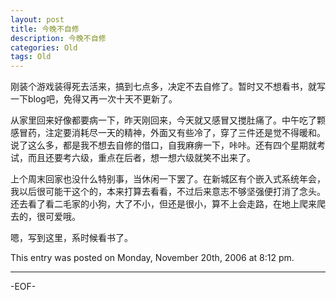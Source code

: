 ```yaml
---
layout: post
title: 今晚不自修
description: 今晚不自修
categories: Old
tags: Old
---
```

刚装个游戏装得死去活来，搞到七点多，决定不去自修了。暂时又不想看书，就写一下blog吧，免得又再一次十天不更新了。

从家里回来好像都要病一下，昨天刚回来，今天就又感冒又搅肚痛了。中午吃了颗感冒药，注定要消耗尽一天的精神，外面又有些冷了，穿了三件还是觉不得暖和。说了这么多，都是我不想去自修的借口，自我麻痹一下，咔咔。还有四个星期就考试，而且还要考六级，重点在后者，想一想六级就笑不出来了。

上个周末回家也没什么特别事，当休闲一下罢了。在新城区有个嵌入式系统年会，我以后很可能干这个的，本来打算去看看，不过后来意志不够坚强便打消了念头。还去看了看二毛家的小狗，大了不小，但还是很小，算不上会走路，在地上爬来爬去的，很可爱哦。

嗯，写到这里，系时候看书了。

This entry was posted on Monday, November 20th, 2006 at 8:12 pm.

---



-EOF-